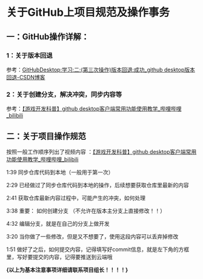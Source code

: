 # 关于GitHub上项目规范及操作事务

## 一：GitHub操作详解：

### 1：关于版本回退

参考：[GitHubDesktop:学习:二:(第三次操作)版本回退:成功_github desktop版本回退-CSDN博客](https://blog.csdn.net/qq_40544338/article/details/118936148)



### 2：关于创建分支，解决冲突，同步内容等

参考：[【游戏开发科普】github desktop客户端常用功能使用教学_哔哩哔哩_bilibili](https://www.bilibili.com/video/BV1bK411V7iq/?spm_id_from=333.337.search-card.all.click&vd_source=ab4f517f4ced6e7a51aaf06ce1a0045a)





## 二：关于项目操作规范

按照一般工作顺序列出了视频内容 ：[【游戏开发科普】github desktop客户端常用功能使用教学_哔哩哔哩_bilibili](https://www.bilibili.com/video/BV1bK411V7iq/?spm_id_from=333.337.search-card.all.click&vd_source=ab4f517f4ced6e7a51aaf06ce1a0045a)

1:39 同步仓库代码到本地（一般用于第一次） 

2:29 已经做过了同步仓库代码到本地的操作，后续想要获取仓库里最新的内容 

2:41 获取仓库最新内容过程中，可能产生的冲突，如何处理 

3:38 重要： 如何创建分支 （不允许在版本主分支上直接修改！！）

 4:32 编辑分支，就是在自己的分支上做开发 

3:20 当你做了一些修改，但是又不想要了，使用这段内容可以丢弃掉修改 

1:51 做好了之后，如何提交内容，记得填写好commit信息，就是左下角的方框里，写好要提交的内容，记得要推送到云端哦

**{以上为基本注意事项详细请联系项目组长！！！！}**